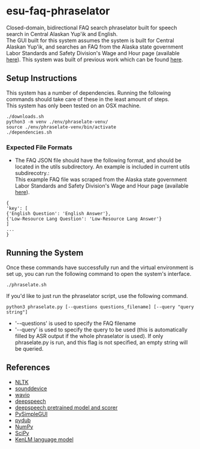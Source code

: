 # esu-faq-phraselator
Closed-domain, bidirectional FAQ search phraselator built for speech search in Central Alaskan Yup'ik and English.<br>
The GUI built for this system assumes the system is built for Central Alaskan Yup'ik, and searches an FAQ from the Alaska state government Labor Standards and Safety Division's Wage and Hour page (available [here](https://labor.alaska.gov/lss/whfaq.htm)). This system was built of previous work which can be found [here](https://github.com/marcusgabrielmartinez/faq-phraselator).

## Setup Instructions
This system has a number of dependencies. Running the following commands should take care of these in the least amount of steps.<br>
This system has only been tested on an OSX machine.
```
./downloads.sh
python3 -m venv ./env/phraselate-venv/
source ./env/phraselate-venv/bin/activate
./dependencies.sh
```

### Expected File Formats
- The FAQ JSON file should have the following format, and should be located in the utils subdirectory. An example is included in current utils subdirecotry.:<br>
This example FAQ file was scraped from the Alaska state government Labor Standards and Safety Division's Wage and Hour page (available [here](https://labor.alaska.gov/lss/whfaq.htm)).
```
{
'key': [
{'English Question': 'English Answer'},
{'Low-Resource Lang Question': 'Low-Resource Lang Answer'}
]
...
}
```

## Running the System
Once these commands have successfully run and the virtual environment is set up, you can run the following command to open the system's interface.<br>
```
./phraselate.sh
```
If you'd like to just run the phraselator script, use the following command.<br>
```
python3 phraselate.py [--questions questions_filename] [--query "query string"]
```
- '--questions' is used to specify the FAQ filename
- '--query' is used to specify the query to be used (this is automatically filled by ASR output if the whole phraselator is used). If only phraselate.py is run, and this flag is not specified, an empty string will be queried.

## References
- [NLTK](https://www.nltk.org/)
- [sounddevice](https://python-sounddevice.readthedocs.io/en/0.3.15/index.html)
- [wavio](https://pypi.org/project/wavio/)
- [deepspeech](https://deepspeech.readthedocs.io/en/v0.7.3/index.html)
- [deepspeech pretrained model and scorer](https://deepspeech.readthedocs.io/en/v0.7.3/USING.html)
- [PySimpleGUI](https://github.com/PySimpleGUI/PySimpleGUI)
- [pydub](https://github.com/jiaaro/pydub/blob/master/API.markdown)
- [NumPy](https://numpy.org/)
- [SciPy](https://docs.scipy.org/doc/scipy/reference/)
- [KenLM language model](https://github.com/kpu/kenlm)
